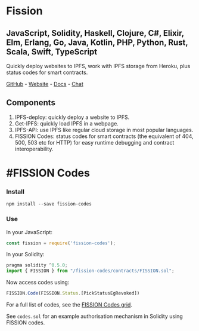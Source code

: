 # Fission
## JavaScript, Solidity, Haskell, Clojure, C#, Elixir, Elm, Erlang, Go, Java, Kotlin, PHP, Python, Rust, Scala, Swift, TypeScript

Quickly deploy websites to IPFS, work with IPFS storage from Heroku, plus status codes for smart contracts.

[GitHub](https://github.com/fission-suite) - [Website](https://fission.codes/) - [Docs](https://docs.fission.codes/) - [Chat](https://discord.gg/daDMAjE)

## Components

1. IPFS-deploy: quickly deploy a website to IPFS.
2. Get-IPFS: quickly load IPFS in a webpage.
3. IPFS-API: use IPFS like regular cloud storage in most popular languages.
4. FISSION Codes: status codes for smart contracts (the equivalent of 404, 500, 503 etc for HTTP) for easy runtime debugging and contract interoperability.

# #FISSION Codes

### Install

```
npm install --save fission-codes
```

### Use

In your JavaScript:
```js
const fission = require('fission-codes');
```

In your Solidity:
```js
pragma solidity ^0.5.0;
import { FISSION } from "/fission-codes/contracts/FISSION.sol";
```

Now access codes using:
```js
FISSION.Code(FISSION.Status.[PickStatusEgRevoked])
```
For a full list of codes, see the [FISSION Codes grid](https://docs.fission.codes/fission-codes/grid/).

See `codes.sol` for an example authorisation mechanism in Solidity using FISSION codes.



